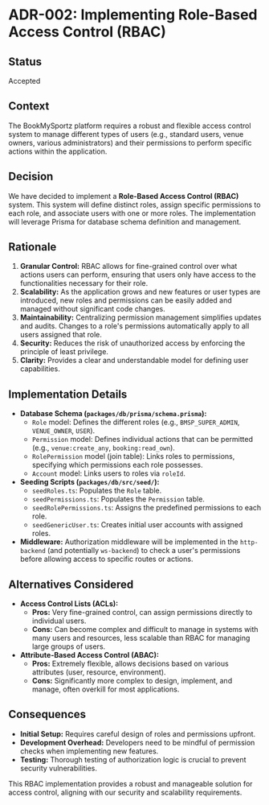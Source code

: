 # ADR-002: Implementing Role-Based Access Control (RBAC)

## Status

Accepted

## Context

The BookMySportz platform requires a robust and flexible access control system to manage different types of users (e.g., standard users, venue owners, various administrators) and their permissions to perform specific actions within the application.

## Decision

We have decided to implement a **Role-Based Access Control (RBAC)** system. This system will define distinct roles, assign specific permissions to each role, and associate users with one or more roles. The implementation will leverage Prisma for database schema definition and management.

## Rationale

1.  **Granular Control:** RBAC allows for fine-grained control over what actions users can perform, ensuring that users only have access to the functionalities necessary for their role.
2.  **Scalability:** As the application grows and new features or user types are introduced, new roles and permissions can be easily added and managed without significant code changes.
3.  **Maintainability:** Centralizing permission management simplifies updates and audits. Changes to a role's permissions automatically apply to all users assigned that role.
4.  **Security:** Reduces the risk of unauthorized access by enforcing the principle of least privilege.
5.  **Clarity:** Provides a clear and understandable model for defining user capabilities.

## Implementation Details

*   **Database Schema (`packages/db/prisma/schema.prisma`):**
    *   `Role` model: Defines the different roles (e.g., `BMSP_SUPER_ADMIN`, `VENUE_OWNER`, `USER`).
    *   `Permission` model: Defines individual actions that can be permitted (e.g., `venue:create_any`, `booking:read_own`).
    *   `RolePermission` model (join table): Links roles to permissions, specifying which permissions each role possesses.
    *   `Account` model: Links users to roles via `roleId`.
*   **Seeding Scripts (`packages/db/src/seed/`):**
    *   `seedRoles.ts`: Populates the `Role` table.
    *   `seedPermissions.ts`: Populates the `Permission` table.
    *   `seedRolePermissions.ts`: Assigns the predefined permissions to each role.
    *   `seedGenericUser.ts`: Creates initial user accounts with assigned roles.
*   **Middleware:** Authorization middleware will be implemented in the `http-backend` (and potentially `ws-backend`) to check a user's permissions before allowing access to specific routes or actions.

## Alternatives Considered

*   **Access Control Lists (ACLs):**
    *   **Pros:** Very fine-grained control, can assign permissions directly to individual users.
    *   **Cons:** Can become complex and difficult to manage in systems with many users and resources, less scalable than RBAC for managing large groups of users.
*   **Attribute-Based Access Control (ABAC):**
    *   **Pros:** Extremely flexible, allows decisions based on various attributes (user, resource, environment).
    *   **Cons:** Significantly more complex to design, implement, and manage, often overkill for most applications.

## Consequences

*   **Initial Setup:** Requires careful design of roles and permissions upfront.
*   **Development Overhead:** Developers need to be mindful of permission checks when implementing new features.
*   **Testing:** Thorough testing of authorization logic is crucial to prevent security vulnerabilities.

This RBAC implementation provides a robust and manageable solution for access control, aligning with our security and scalability requirements.
